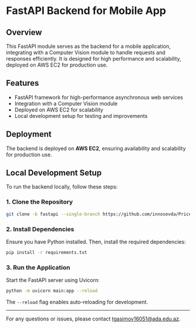 # FastAPI Backend for Mobile App

## Overview
This FastAPI module serves as the backend for a mobile application, integrating with a Computer Vision module to handle requests and responses efficiently. It is designed for high performance and scalability, deployed on AWS EC2 for production use.

## Features
- FastAPI framework for high-performance asynchronous web services
- Integration with a Computer Vision module
- Deployed on AWS EC2 for scalability
- Local development setup for testing and improvements

## Deployment
The backend is deployed on **AWS EC2**, ensuring availability and scalability for production use.

## Local Development Setup
To run the backend locally, follow these steps:

### 1. Clone the Repository
```sh
git clone -b fastapi --single-branch https://github.com/innosevda/Price-tag-detection-recognition-app
```

### 2. Install Dependencies
Ensure you have Python installed. Then, install the required dependencies:
```sh
pip install -r requirements.txt
```

### 3. Run the Application
Start the FastAPI server using Uvicorn:
```sh
python -m uvicorn main:app --reload
```
The `--reload` flag enables auto-reloading for development.

---

For any questions or issues, please contact tgasimov16051@ada.edu.az.

